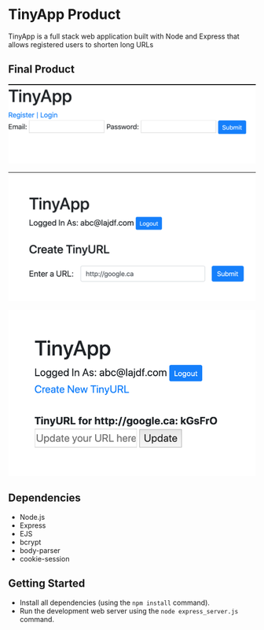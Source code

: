 # TinyApp Product

TinyApp is a full stack web application built with Node and Express that allows registered users to shorten long URLs

## Final Product

!["Screenshot of URLs page"](https://github.com/govsandhu/tinyapp_project/blob/master/docs/urls-page.png?raw=true)

!["Screenshot of Create URLs page"](https://github.com/govsandhu/tinyapp_project/blob/master/docs/create-urls-page.png?raw=true)

!["Screenshot of Update URLs page"](https://github.com/govsandhu/tinyapp_project/blob/master/docs/update-urls-page.png?raw=true)

## Dependencies 

- Node.js
- Express
- EJS
- bcrypt
- body-parser
- cookie-session

## Getting Started

- Install all dependencies (using the `npm install` command).
- Run the development web server using the `node express_server.js` command.

